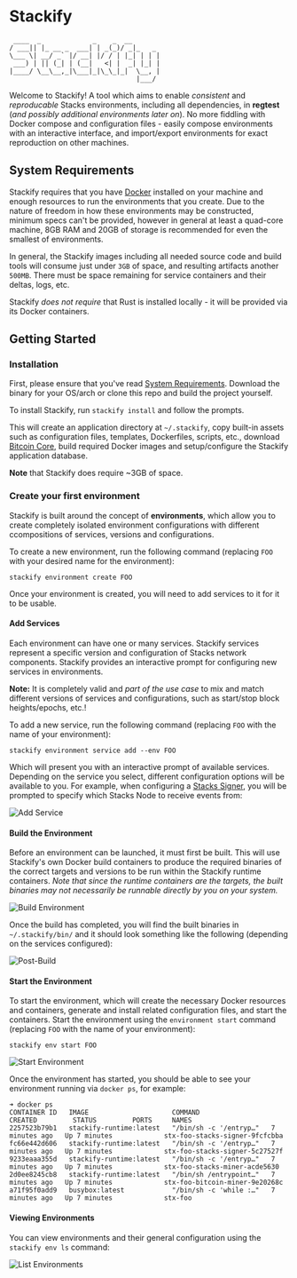 # Stackify

```text
 ____  _             _    _  __    
/ ___|| |_ __ _  ___| | _(_)/ _|_   _ 
\___ \| __/ _` |/ __| |/ / | |_| | | |
 ___) | || (_| | (__|   <| |  _| |_| |
|____/ \__\__,_|\___|_|\_\_|_|  \__, |
                                |___/ 
```

Welcome to Stackify! A tool which aims to enable _consistent_ and _reproducable_ Stacks
environments, including all dependencies, in **regtest** (_and possibly additional environments later on_). No more fiddling with Docker compose and configuration files - easily compose
environments with an interactive interface, and import/export environments for exact
reproduction on other machines.

## System Requirements

Stackify requires that you have [Docker](https://www.docker.com/) installed on your machine and enough resources to run the environments that you create. Due to the nature of freedom in how these environments may be constructed, minimum specs can't be provided, however in general at least a quad-core machine, 8GB RAM and 20GB of storage is recommended for even the smallest of environments.

In general, the Stackify images including all needed source code and build tools will consume just under `3GB` of space, and resulting artifacts another `500MB`. There must be space remaining for service containers and their deltas, logs, etc.

Stackify _does not require_ that Rust is installed locally - it will be provided via its Docker containers.

## Getting Started

### Installation

First, please ensure that you've read [System Requirements](#system-requirements). Download the binary for your OS/arch or clone this repo and build the project yourself.

To install Stackify, run `stackify install` and follow the prompts.

This will create an application directory at `~/.stackify`, copy built-in assets such as configuration files, templates, Dockerfiles, scripts, etc., download [Bitcoin Core](https://bitcoincore.org/), build required Docker images and setup/configure the Stackify application database.

**Note** that Stackify does require ~3GB of space.

### Create your first environment

Stackify is built around the concept of **environments**, which allow you to create completely isolated environment configurations with different ccompositions of services, versions and configurations.

To create a new environment, run the following command (replacing `FOO` with your desired name for the environment):
```
stackify environment create FOO
```

Once your environment is created, you will need to add services to it for it to be usable.

#### Add Services

Each environment can have one or many services. Stackify services represent a specific version and configuration of Stacks network components. Stackify provides an interactive prompt for configuring new services in environments.

**Note:** It is completely valid and _part of the use case_ to mix and match different versions of services and configurations, such as start/stop block heights/epochs, etc.!

To add a new service, run the following command (replacing `FOO` with the name of your environment):

```stackify environment service add --env FOO```

Which will present you with an interactive prompt of available services. Depending on the service you select, different configuration options will be available to you. For example, when configuring a [Stacks Signer](https://docs.stacks.co/nakamoto-upgrade/signing-and-stacking/running-a-signer), you will be prompted to specify which Stacks Node to receive events from:

![Add Service](docs/assets/add_service.gif)

#### Build the Environment

Before an environment can be launched, it must first be built. This will use Stackify's own Docker build containers to produce the required binaries of the correct targets and versions to be run within the Stackify runtime containers. _Note that since the runtime containers are the targets, the built binaries may not necessarily be runnable directly by you on your system._

![Build Environment](docs/assets/build_env.gif)

Once the build has completed, you will find the built binaries in `~/.stackify/bin/` and it should look something like the following (depending on the services configured):

![Post-Build](docs/assets/after_env_build.png)

#### Start the Environment

To start the environment, which will create the necessary Docker resources and containers, generate and install related configuration files, and start the containers. Start the environment using the `environment start` command (replacing `FOO` with the name of your environment):

```
stackify env start FOO
```

![Start Environment](docs/assets/start_env.gif)

Once the environment has started, you should be able to see your environment running via `docker ps`, for example:

```
➜ docker ps
CONTAINER ID   IMAGE                     COMMAND                  CREATED         STATUS         PORTS     NAMES
2257523b79b1   stackify-runtime:latest   "/bin/sh -c '/entryp…"   7 minutes ago   Up 7 minutes             stx-foo-stacks-signer-9fcfcbba
fc66e442d606   stackify-runtime:latest   "/bin/sh -c '/entryp…"   7 minutes ago   Up 7 minutes             stx-foo-stacks-signer-5c27527f
9233eaaa355d   stackify-runtime:latest   "/bin/sh -c '/entryp…"   7 minutes ago   Up 7 minutes             stx-foo-stacks-miner-acde5630
2d0ee8245cb8   stackify-runtime:latest   "/bin/sh /entrypoint…"   7 minutes ago   Up 7 minutes             stx-foo-bitcoin-miner-9e20268c
a71f95f0add9   busybox:latest            "/bin/sh -c 'while :…"   7 minutes ago   Up 7 minutes             stx-foo
```

#### Viewing Environments

You can view environments and their general configuration using the `stackify env ls` command:

![List Environments](docs/assets/list_env.png)

